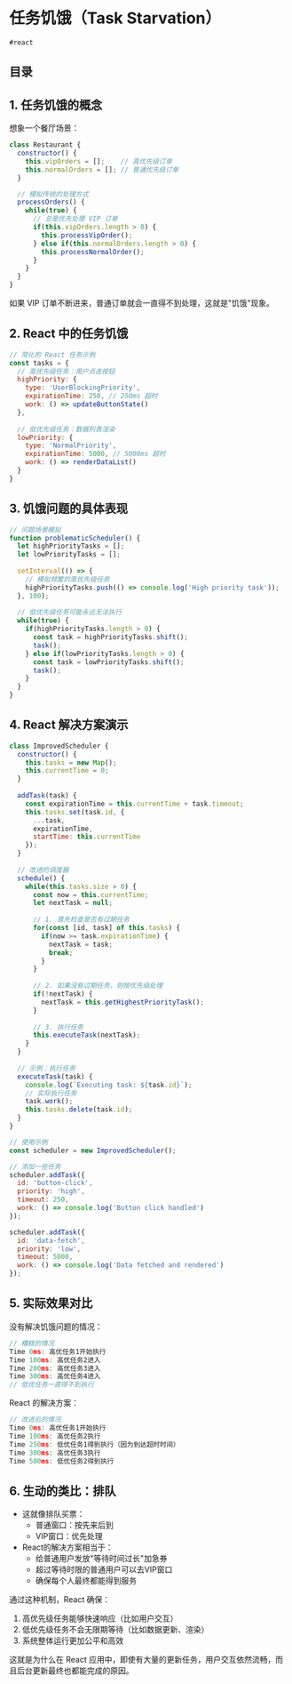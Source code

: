 
# 任务饥饿（Task Starvation）

`#react` 


## 目录
<!-- toc -->
 ## 1. 任务饥饿的概念 

想象一个餐厅场景：
```javascript hl:7
class Restaurant {
  constructor() {
    this.vipOrders = [];    // 高优先级订单
    this.normalOrders = []; // 普通优先级订单
  }

  // 模拟传统的处理方式
  processOrders() {
    while(true) {
      // 总是优先处理 VIP 订单
      if(this.vipOrders.length > 0) {
        this.processVipOrder();
      } else if(this.normalOrders.length > 0) {
        this.processNormalOrder();
      }
    }
  }
}
```

如果 VIP 订单不断进来，普通订单就会一直得不到处理，这就是"饥饿"现象。

## 2. React 中的任务饥饿

```javascript hl:13,6
// 简化的 React 任务示例
const tasks = {
  // 高优先级任务：用户点击按钮
  highPriority: {
    type: 'UserBlockingPriority',
    expirationTime: 250, // 250ms 超时
    work: () => updateButtonState()
  },
  
  // 低优先级任务：数据列表渲染
  lowPriority: {
    type: 'NormalPriority',
    expirationTime: 5000, // 5000ms 超时
    work: () => renderDataList()
  }
}
```

## 3. 饥饿问题的具体表现

```javascript
// 问题场景模拟
function problematicScheduler() {
  let highPriorityTasks = [];
  let lowPriorityTasks = [];
  
  setInterval(() => {
    // 模拟频繁的高优先级任务
    highPriorityTasks.push(() => console.log('High priority task'));
  }, 100);
  
  // 低优先级任务可能永远无法执行
  while(true) {
    if(highPriorityTasks.length > 0) {
      const task = highPriorityTasks.shift();
      task();
    } else if(lowPriorityTasks.length > 0) {
      const task = lowPriorityTasks.shift();
      task();
    }
  }
}
```

## 4. React 解决方案演示

```javascript hl:22,30,35
class ImprovedScheduler {
  constructor() {
    this.tasks = new Map();
    this.currentTime = 0;
  }
  
  addTask(task) {
    const expirationTime = this.currentTime + task.timeout;
    this.tasks.set(task.id, {
      ...task,
      expirationTime,
      startTime: this.currentTime
    });
  }
  
  // 改进的调度器
  schedule() {
    while(this.tasks.size > 0) {
      const now = this.currentTime;
      let nextTask = null;
      
      // 1. 首先检查是否有过期任务
      for(const [id, task] of this.tasks) {
        if(now >= task.expirationTime) {
          nextTask = task;
          break;
        }
      }
      
      // 2. 如果没有过期任务，则按优先级处理
      if(!nextTask) {
        nextTask = this.getHighestPriorityTask();
      }
      
      // 3. 执行任务
      this.executeTask(nextTask);
    }
  }
  
  // 示例：执行任务
  executeTask(task) {
    console.log(`Executing task: ${task.id}`);
    // 实际执行任务
    task.work();
    this.tasks.delete(task.id);
  }
}

// 使用示例
const scheduler = new ImprovedScheduler();

// 添加一些任务
scheduler.addTask({
  id: 'button-click',
  priority: 'high',
  timeout: 250,
  work: () => console.log('Button click handled')
});

scheduler.addTask({
  id: 'data-fetch',
  priority: 'low',
  timeout: 5000,
  work: () => console.log('Data fetched and rendered')
});
```

## 5. 实际效果对比

没有解决饥饿问题的情况：

```javascript hl:6
// 糟糕的情况
Time 0ms: 高优任务1开始执行
Time 100ms: 高优任务2进入
Time 200ms: 高优任务3进入
Time 300ms: 高优任务4进入
// 低优任务一直得不到执行
```

React 的解决方案：

```javascript hl:4
// 改进后的情况
Time 0ms: 高优任务1开始执行
Time 100ms: 高优任务2执行
Time 250ms: 低优任务1得到执行（因为到达超时时间）
Time 300ms: 高优任务3执行
Time 500ms: 低优任务2得到执行
```

## 6. 生动的类比：排队

- 这就像排队买票：
	- 普通窗口：按先来后到
	- VIP窗口：优先处理
- React的解决方案相当于：
	- 给普通用户发放"等待时间过长"加急券
	- 超过等待时限的普通用户可以去VIP窗口
	- 确保每个人最终都能得到服务

通过这种机制，React 确保：

1. 高优先级任务能够快速响应（比如用户交互）
2. 低优先级任务不会无限期等待（比如数据更新、渲染）
3. 系统整体运行更加公平和高效

这就是为什么在 React 应用中，即使有大量的更新任务，用户交互依然流畅，而且后台更新最终也都能完成的原因。